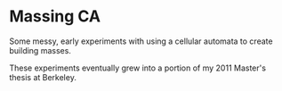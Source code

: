 # Massing CA
Some messy, early experiments with using a cellular automata to create building masses.

These experiments eventually grew into a portion of my 2011 Master's thesis at Berkeley.
